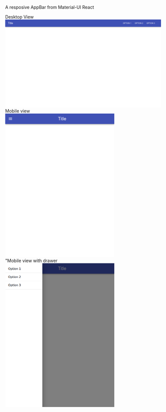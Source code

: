 A resposive AppBar from Material-UI React

<p>
Desktop View<br/>
  <img src="./public/images/fs.png" width="500" height : 500 title="Desktop View"></br>Mobile view</br>
  <img src="./public/images/ms.png" width="350" title="Mobile view"><br/>"Mobile view with drawer</br>
  <img src="./public/images/mswd.png" width="350" title="Mobile view with drawer">
</p>
